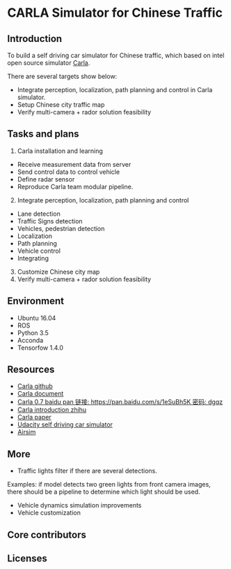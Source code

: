 # CARLA Simulator for Chinese Traffic
## Introduction
To build a self driving car simulator for Chinese traffic, which based on intel open source simulator [Carla](https://github.com/carla-simulator/carla).

There are several targets show below:
* Integrate perception, localization, path planning and control in Carla simulator.
* Setup Chinese city traffic map
* Verify multi-camera + rador solution feasibility

## Tasks and plans
1. Carla installation and learning
  * Receive measurement data from server
  * Send control data to control vehicle
  * Define radar sensor
  * Reproduce Carla team modular pipeline.
2. Integrate perception, localization, path planning and control
  * Lane detection
  * Traffic Signs detection
  * Vehicles, pedestrian detection
  * Localization
  * Path planning
  * Vehicle control
  * Integrating
3. Customize Chinese city map
4. Verify multi-camera + rador solution feasibility

## Environment
* Ubuntu 16.04
* ROS
* Python 3.5
* Acconda
* Tensorfow 1.4.0

## Resources
* [Carla github](https://github.com/carla-simulator/carla)
* [Carla document](http://carla.readthedocs.io/en/latest/)
* [Carla 0.7 baidu pan 链接: https://pan.baidu.com/s/1eSuBh5K 密码: dgqz](https://pan.baidu.com/s/1eSuBh5K)
* [Carla introduction zhihu](https://zhuanlan.zhihu.com/p/30979943)
* [Carla paper](http://proceedings.mlr.press/v78/dosovitskiy17a/dosovitskiy17a.pdf)
* [Udacity self driving car simulator](https://github.com/udacity/self-driving-car)
* [Airsim](https://github.com/Microsoft/AirSim)

## More
* Traffic lights filter if there are several detections.

Examples: if model detects two green lights from front camera images, there should be a pipeline to determine which light should be used.
* Vehicle dynamics simulation improvements
* Vehicle customization  

## Core contributors

## Licenses
